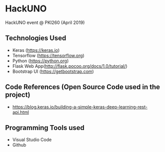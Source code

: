 # HackUNO
HackUNO event @ PKI260 (April 2019)

## Technologies Used
* Keras (https://keras.io)
* Tensorflow (https://tensorflow.org)
* Python (https://python.org)
* Flask Web App(http://flask.pocoo.org/docs/1.0/tutorial/)
* Bootstrap UI (https://getbootstrap.com)

## Code References (Open Source Code used in the project)
* https://blog.keras.io/building-a-simple-keras-deep-learning-rest-api.html

## Programming Tools used
* Visual Studio Code
* Github
